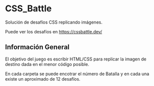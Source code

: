 # CSS_Battle

Solución de desafíos CSS replicando imágenes.

Puede ver los desafíos en https://cssbattle.dev/

## Información General

El objetivo del juego es escribir HTML/CSS para replicar la imagen de destino dada en el menor código posible.

En cada carpeta se puede encotrar el número de Batalla y en cada una existe un aproximado de 12 desafíos.
